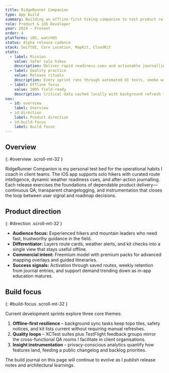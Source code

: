 ```yaml
---
title: RidgeRunner Companion
type: App build
summary: Building an offline-first hiking companion to test product release rituals and resilient mobile tooling.
role: Product & iOS Developer
year: 2024 – Present
order: 4
platforms: iOS, watchOS
status: Alpha release cadence
stack: SwiftUI, Core Location, MapKit, CloudKit
stats:
  - label: Mission
    value: Safer solo hikes
    description: Deliver rapid readiness cues and actionable journalling for remote terrain.
  - label: Quality practice
    value: Release rituals
    description: Every sprint runs through automated UI tests, smoke walks, and TestFlight notes.
  - label: Offline focus
    value: 100% field-ready
    description: Critical data cached locally with background refresh to keep routes current.
nav:
  - id: overview
    label: Overview
  - id:direction
    label: Product direction
  - id:build-focus
    label: Build focus
---
```

## Overview
{: #overview .scroll-mt-32 }

RidgeRunner Companion is my personal test bed for the operational habits I coach in client teams. The iOS app supports solo hikers
with curated route intelligence, dynamic weather readiness cues, and after-action journalling. Each release exercises the
foundations of dependable product delivery—continuous QA, transparent changelogging, and instrumentation that closes the loop
between user signal and roadmap decisions.

## Product direction
{: #direction .scroll-mt-32 }

- **Audience focus:** Experienced hikers and mountain leaders who need fast, trustworthy guidance in the field.
- **Differentiator:** Layers route cards, weather alerts, and kit checks into a single view that stays useful offline.
- **Commercial intent:** Freemium model with premium packs for advanced mapping overlays and guided itineraries.
- **Success signals:** Activation through saved routes, weekly retention from journal entries, and support demand trending down as
  in-app education matures.

## Build focus
{: #build-focus .scroll-mt-32 }

Current development sprints explore three core themes:

1. **Offline-first resilience** – background sync tasks keep topo tiles, safety notices, and kit lists current without requiring
   manual refreshes.
2. **Quality loops** – XCTest suites plus TestFlight feedback groups mirror the cross-functional QA rooms I facilitate in client
   organisations.
3. **Insight instrumentation** – privacy-conscious analytics quantify how features land, feeding a public changelog and backlog
   priorities.

The build journal on this page will continue to evolve as I publish release notes and architectural learnings.
